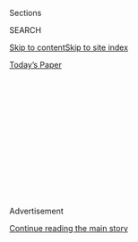 <div id="app">

<div>

<div>

<div>

<div class="NYTAppHideMasthead css-1q2w90k e1suatyy0">

<div class="section css-ui9rw0 e1suatyy2">

<div class="css-eph4ug er09x8g0">

<div class="css-6n7j50">

</div>

<span class="css-1dv1kvn">Sections</span>

<div class="css-10488qs">

<span class="css-1dv1kvn">SEARCH</span>

</div>

[Skip to content](#site-content)[Skip to site
index](#site-index)

</div>

<div class="css-10698na e1huz5gh0">

</div>

</div>

<div id="masthead-bar-one" class="section hasLinks css-15hmgas e1csuq9d3">

<div class="css-uqyvli e1csuq9d0">

</div>

<div class="css-1uqjmks e1csuq9d1">

</div>

<div class="css-9e9ivx">

[](https://myaccount.nytimes3xbfgragh.onion/auth/login?response_type=cookie&client_id=vi)

</div>

<div class="css-1bvtpon e1csuq9d2">

[Today’s
Paper](https://www.nytimes3xbfgragh.onion/section/todayspaper)

</div>

</div>

</div>

</div>

<div data-aria-hidden="false">

<div id="site-content" data-role="main">

<div>

<div class="css-1aor85t" style="opacity:0.000000001;z-index:-1;visibility:hidden">

<div class="css-1hqnpie">

<div class="css-epjblv">

<span class="css-17xtcya">[Opinion](/section/opinion)</span><span class="css-x15j1o">|</span><span class="css-fwqvlz">You’re
Probably Inhaling Microplastics Right
Now</span>

</div>

<div class="css-k008qs">

<div class="css-1iwv8en">

<span class="css-18z7m18"></span>

<div>

</div>

</div>

<span class="css-1n6z4y">https://nyti.ms/3fVmIVt</span>

<div class="css-1705lsu">

<div class="css-4xjgmj">

<div class="css-4skfbu" data-role="toolbar" data-aria-label="Social Media Share buttons, Save button, and Comments Panel with current comment count" data-testid="share-tools">

  - 
  - 
  - 
  - 
    
    <div class="css-6n7j50">
    
    </div>

  - 

</div>

</div>

</div>

</div>

</div>

</div>

<div id="NYT_TOP_BANNER_REGION" class="css-13pd83m">

</div>

<div id="top-wrapper" class="css-1sy8kpn">

<div id="top-slug" class="css-l9onyx">

Advertisement

</div>

[Continue reading the main
story](#after-top)

<div class="ad top-wrapper" style="text-align:center;height:100%;display:block;min-height:250px">

<div id="top" class="place-ad" data-position="top" data-size-key="top">

</div>

</div>

<div id="after-top">

</div>

</div>

<div>

<div class="css-v5btjw etb61u70">

<div class="css-v05ibm etb61u71">

[Opinion](/section/opinion)

</div>

</div>

<div id="sponsor-wrapper" class="css-1hyfx7x">

<div id="sponsor-slug" class="css-19vbshk">

Supported by

</div>

[Continue reading the main
story](#after-sponsor)

<div id="sponsor" class="ad sponsor-wrapper" style="text-align:center;height:100%;display:block">

</div>

<div id="after-sponsor">

</div>

</div>

<div class="css-186x18t">

</div>

<div class="css-1vkm6nb ehdk2mb0">

# You’re Probably Inhaling Microplastics Right Now

</div>

A new study found plentiful evidence of these tiny particles in dust in
the nation’s most remote places.

<div class="css-18e8msd">

<div class="css-vp77d3 epjyd6m0">

<div class="css-1baulvz">

By <span class="css-1baulvz last-byline" itemprop="name">Janice
Brahney</span>

<div class="css-8atqhb">

Dr. Brahney is a biogeochemist at Utah State University.

</div>

</div>

</div>

  - June 25,
    2020

  - 
    
    <div class="css-4xjgmj">
    
    <div class="css-d8bdto" data-role="toolbar" data-aria-label="Social Media Share buttons, Save button, and Comments Panel with current comment count" data-testid="share-tools">
    
      - 
      - 
      - 
      - 
        
        <div class="css-6n7j50">
        
        </div>
    
      - 
    
    </div>
    
    </div>

</div>

![<span class="css-cch8ym"><span class="css-1dv1kvn">Credit</span><span class="css-cnj6d5 e1z0qqy90" itemprop="copyrightHolder"><span class="css-1ly73wi e1tej78p0">Credit...</span><span>By
Zolloc</span></span></span>](https://static01.graylady3jvrrxbe.onion/images/2020/06/25/opinion/25brahney/25brahney-mediumSquareAt3X.jpg)

</div>

<div class="section meteredContent css-1r7ky0e" name="articleBody" itemprop="articleBody">

<div class="css-1fanzo5 StoryBodyCompanionColumn">

<div class="css-53u6y8">

LOGAN, Utah — We weren’t looking for what we found.

My research group was trying to determine how much phosphorous was being
carried by wind and rain into some of the most remote regions of the
West and how this nutrient might affect lakes and streams. To do so, we
sampled dust in 11 scattered locations, from Joshua Tree National Park
in California to the Wind River Range in Wyoming.

Back at the lab, peering through microscopes at our samples, we could
see pollen, insect parts and bits of minerals — all of which would have
made it just another day in the life of a dust scientist. But what made
it different was an unexpected interloper: tiny bits of plastic, most
from synthetic microfibers used for making clothing. They were in all of
our samples. And lots of them.

There was so much microplastic, [we
calculated](https://science.sciencemag.org/content/368/6496/1257) that
up to 6 percent of the dusts in those far-flung locations are
microplastics and that more than 1,000 metric tons are deposited in
those places every year by wind and rain. Some blew in from nearby
cities, but most came from much farther away and represented decades of
plastic waste. Four colleagues and I recently published [our
findings](https://science.sciencemag.org/content/368/6496/1257) in the
journal Science.

This waste has become so ubiquitous that it’s now in the air we breathe.
Airborne microplastics don’t care what ZIP code you live in. Preventing
a landfill in your community won’t limit your exposure. And there are
still many questions. If dust in the Grand Canyon contains
microplastics, how many of these tiny plastic particles are in city
dust? How high will airborne concentrations of microplastics get? What
effect are they having on the environment? Are microplastics more toxic
than other, better-understood sources of air pollution such as natural
and industrial dusts?

</div>

</div>

<div class="css-1fanzo5 StoryBodyCompanionColumn">

<div class="css-53u6y8">

We know that inhaled plastics can produce inflammation and lesions in
lungs, and repeated exposure is suspected of leading to respiratory
problems like asthma and cancer. Inhaling microplastics may also
increase exposure to other toxic substances and coatings associated with
plastics and their manufacture.

Natural dust, which include dusts generated by humans, and industrial
dusts can also contain dangerous components, like the pathogen
Coccidioides, a soil-borne fungus that causes [valley
fever](https://www.mayoclinic.org/diseases-conditions/valley-fever/symptoms-causes/syc-20378761),
which can produce flulike symptoms. Industrial, urban and agricultural
dusts often contain heavy metals as well as synthetic toxins. Outdoor
air pollution causes roughly [seven million premature deaths a
year](https://www.who.int/mediacentre/news/releases/2014/air-pollution/en/)
and is associated with [pulmonary
diseases](https://www.nejm.org/doi/full/10.1056/NEJM199312093292401),
even when adjusted for underlying risk factors. Those statistics most
likely include some of the effects of plastic. That we can breathe in
microplastics [has been
known](https://cebp.aacrjournals.org/content/cebp/7/5/419.full.pdf) for
decades. We just haven’t fully appreciated the scale of the problem.But
as Steve Allen, who does research on microplastics at the University of
Strathclyde in Glasgow, Scotland, [put it
recently](https://www.washingtonpost.com/weather/2020/06/14/national-parks-deep-sea-plastic-pollution-is-showing-up-wherever-scientists-look/)
to The Washington Post, “It is hard to imagine a sentence starting with:
‘The health benefits of breathing airborne microplastic ….’”

We shouldn’t be surprised by these findings. In 2018, about [359 million
metric
tons](https://www.statista.com/statistics/282732/global-production-of-plastics-since-1950/)
of plastics were produced worldwide. Plastics are useful, of course, and
we need them for medicine, food safety and technology. But do we really
need plastic lawn decorations for every holiday? The plastic pollution
crisis seems to have as much to do with industry as it does with
consumer choices. A [2017
study](https://advances.sciencemag.org/content/3/7/e1700782.full) in the
journal Science Advances estimated that “if current production and waste
management trends continue, roughly 12 billion metric tons of plastic
waste will be in landfills or in the natural environment by 2050.”

Movements against plastics pollution have led to bans on plastic straws
and plastic bags, and microbeads in cosmetics. But airborne
microplastics mostly come from clothing, car tires and the fragmentation
of commodities and packaging used briefly and then thrown away,
sometimes decades ago.

Reducing plastic waste means taking aim at consumer comfort and
convenience, and offering sustainable alternatives to plastics for those
on all rungs of the economic ladder.

</div>

</div>

<div class="css-1fanzo5 StoryBodyCompanionColumn">

<div class="css-53u6y8">

The path forward to cleaning up this problem is not clear but
undoubtedly will require sweeping and uncomfortable changes. Taking on
this issue requires understanding it, and as our findings underscore,
one thing is clear: We’re breathing in microplastics. That can’t be
good.

[Janice Brahney](https://qcnr.usu.edu/directory/brahney_janice) is an
assistant professor of watershed sciences at Utah State University,
where she directs the Environmental Biogeochemistry and Paleolimnology
Lab.

*The Times is committed to publishing* [*a diversity of
letters*](https://www.nytimes3xbfgragh.onion/2019/01/31/opinion/letters/letters-to-editor-new-york-times-women.html)
*to the editor. We’d like to hear what you think about this or any of
our articles. Here are some*
[*tips*](https://help.nytimes3xbfgragh.onion/hc/en-us/articles/115014925288-How-to-submit-a-letter-to-the-editor)*.
And here’s our email:*
[*letters@NYTimes.com*](mailto:letters@NYTimes.com)*.*

*Follow The New York Times Opinion section on*
[*Facebook*](https://www.facebookcorewwwi.onion/nytopinion)*,* [*Twitter
(@NYTopinion)*](http://twitter.com/NYTOpinion) *and*
[*Instagram*](https://www.instagram.com/nytopinion/)*.*

</div>

</div>

</div>

<div>

</div>

<div>

</div>

<div>

</div>

<div>

<div id="bottom-wrapper" class="css-1ede5it">

<div id="bottom-slug" class="css-l9onyx">

Advertisement

</div>

[Continue reading the main
story](#after-bottom)

<div id="bottom" class="ad bottom-wrapper" style="text-align:center;height:100%;display:block;min-height:90px">

</div>

<div id="after-bottom">

</div>

</div>

</div>

</div>

</div>

## Site Index

<div>

</div>

## Site Information Navigation

  - [© <span>2020</span> <span>The New York Times
    Company</span>](https://help.nytimes3xbfgragh.onion/hc/en-us/articles/115014792127-Copyright-notice)

<!-- end list -->

  - [NYTCo](https://www.nytco.com/)
  - [Contact
    Us](https://help.nytimes3xbfgragh.onion/hc/en-us/articles/115015385887-Contact-Us)
  - [Work with us](https://www.nytco.com/careers/)
  - [Advertise](https://nytmediakit.com/)
  - [T Brand Studio](http://www.tbrandstudio.com/)
  - [Your Ad
    Choices](https://www.nytimes3xbfgragh.onion/privacy/cookie-policy#how-do-i-manage-trackers)
  - [Privacy](https://www.nytimes3xbfgragh.onion/privacy)
  - [Terms of
    Service](https://help.nytimes3xbfgragh.onion/hc/en-us/articles/115014893428-Terms-of-service)
  - [Terms of
    Sale](https://help.nytimes3xbfgragh.onion/hc/en-us/articles/115014893968-Terms-of-sale)
  - [Site
    Map](https://spiderbites.nytimes3xbfgragh.onion)
  - [Help](https://help.nytimes3xbfgragh.onion/hc/en-us)
  - [Subscriptions](https://www.nytimes3xbfgragh.onion/subscription?campaignId=37WXW)

</div>

</div>

</div>

</div>
